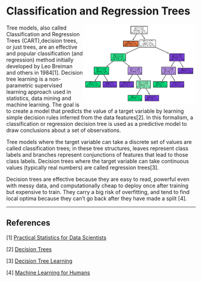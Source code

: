# Classification and Regression Trees

<img src='decision-tree-iris.png' align='right' width=300 />

Tree models, also called Classification and Regression Trees (CART),decision trees, or just trees, are an effective and popular classification (and regression) method initially developed by Leo Breiman and others in 1984[1]. Decision tree learning is a non-parametric supervised learning approach used in statistics, data mining and machine learning. The goal is to create a model that predicts the value of a target variable by learning simple decision rules inferred from the data features[2]. In this formalism, a classification or regression decision tree is used as a predictive model to draw conclusions about a set of observations.

Tree models where the target variable can take a discrete set of values are called classification trees; in these tree structures, leaves represent class labels and branches represent conjunctions of features that lead to those class labels. Decision trees where the target variable can take continuous values (typically real numbers) are called regression trees[3].

Decision trees are effective because they are easy to read, powerful even with messy data, and computationally cheap to deploy once after training but expensive to train. They carry a big risk of overfitting, and tend to find local optima because they can’t go back after they have made a split [4].

---
## References
[1] [Practical Statistics for Data Scientists](https://www.oreilly.com/library/view/practical-statistics-for/9781491952955/)

[2] [Decision Trees](https://scikit-learn.org/stable/modules/tree.html)

[3] [Decision Tree Learning](https://en.wikipedia.org/wiki/Decision_tree_learning)

[4] [Machine Learning for Humans](https://everythingcomputerscience.com/books/Machine%20Learning%20for%20Humans.pdf)


